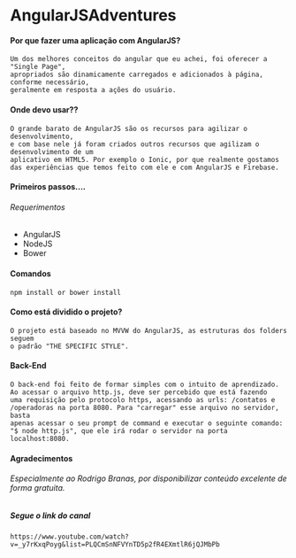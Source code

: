 # AngularJSAdventures

#### Por que fazer uma aplicação com AngularJS?
    Um dos melhores conceitos do angular que eu achei, foi oferecer a "Single Page",
    apropriados são dinamicamente carregados e adicionados à página, conforme necessário,
    geralmente em resposta a ações do usuário.
    
#### Onde devo usar??
    O grande barato de AngularJS são os recursos para agilizar o desenvolvimento, 
    e com base nele já foram criados outros recursos que agilizam o desenvolvimento de um
    aplicativo em HTML5. Por exemplo o Ionic, por que realmente gostamos das experiências que temos feito com ele e com AngularJS e Firebase.
    
#### Primeiros passos....
  <h6>Requerimentos</h6>
    <ul>
        <li>AngularJS</li>
        <li>NodeJS</li>
        <li>Bower</li>
    </ul>

#### Comandos
    npm install or bower install
    
#### Como está dividido o projeto?
    O projeto está baseado no MVVW do AngularJS, as estruturas dos folders seguem
    o padrão "THE SPECIFIC STYLE".
    
#### Back-End <Node JS>
    O back-end foi feito de formar simples com o intuito de aprendizado.
    Ao acessar o arquivo http.js, deve ser percebido que está fazendo
    uma requisição pelo protocolo https, acessando as urls: /contatos e
    /operadoras na porta 8080. Para "carregar" esse arquivo no servidor, basta
    apenas acessar o seu prompt de command e executar o seguinte comando: 
    "$ node http.js", que ele irá rodar o servidor na porta localhost:8080.
    
#### Agradecimentos
   
   <h6>Especialmente ao Rodrigo Branas, por disponibilizar conteúdo excelente de forma
   gratuita.</h6>
   
   ##### Segue o link do canal 
    https://www.youtube.com/watch?v=_y7rKxqPoyg&list=PLQCmSnNFVYnTD5p2fR4EXmtlR6jQJMbPb
